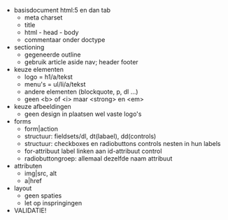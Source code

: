 - basisdocument html:5 en dan tab
	- meta charset
	- title
	- html - head - body
	- commentaar onder doctype
- sectioning
	- gegeneerde outline
	- gebruik article aside nav; header footer
- keuze elementen
	- logo = h1/a/tekst
	- menu's = ul/li/a/tekst
	- andere elementen (blockquote, p, dl ...)
	- geen \<b> of \<i> maar \<strong> en \<em>
- keuze afbeeldingen
	- geen design in plaatsen wel vaste logo's
- forms
	- form|action
	- structuur: fieldsets/dl, dt(labael), dd(controls)
	- structuur: checkboxes en radiobuttons controls nesten in hun labels
	- for-attribuut label linken aan id-attribuut control
	- radiobuttongroep: allemaal dezelfde naam attribuut
- attributen
	- img|src, alt
	- a|href
- layout
	- geen spaties
	- let op inspringingen
- VALIDATIE!
